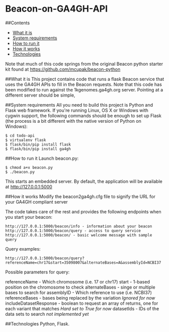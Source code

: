# Beacon-on-GA4GH-API

##Contents

* [What it is](#what-it-is)
* [System requirements](#system-requirements)
* [How to run it](#how-to-run-it)
* [How it works](#how-it-works)
* [Technologies](#technologies)

Note that much of this code springs from the original Beacon python starter kit found at https://github.com/mcupak/beacon-python

##What it is
This project contains code that runs a flask Beacon service that uses the GA4GH APIs to fill in the Beacon requests. Note that this code has been modified to run against the 1kgenomes.ga4gh.org server. Pointing at a different server should be simple,

##System requirements
All you need to build this project is Python and Flask web framework. If you're running Linux, OS X or Windows with cygwin support, the following commands should be enough to set up Flask (the process is a bit different with the native version of Python on Windows):

    $ cd todo-api
    $ virtualenv flask
    $ flask/bin/pip install flask
    $ flask/bin/pip install ga4gh

##How to run it
Launch beacon.py:

    $ chmod a+x beacon.py
    $ ./beacon.py

This starts an embedded server. By default, the application will be available at <http://127.0.0.1:5000>

##How it works
Modify the beacon2ga4gh.cfg file to signify the URL for your GA4GH compliant server

The code takes care of the rest and provides the following endpoints when you start your beacon:

    http://127.0.0.1:5000/beacon/info - information about your beacon
    http://127.0.0.1:5000/beacon/query - access to query service
    http://127.0.0.1:5000/beacon/ - basic welcome message with sample query

Query examples:

    http://127.0.0.1:5000/beacon/query?referenceName=chr17&start=35098007&alternateBases=A&assemblyId=NCBI37

Possible parameters for query:

   referenceName - Which chromosome (i.e. 17 or chr17)
   start - 1-based position on the chromosome to check
   alternateBases - singe or multiple bases to search for
   assemblyID - Which reference to use (i.e. NCBI37)
   referenceBases - bases being replaced by the variation *Ignored for now*
   includeDatasetResponse - boolean to request an array of returns, one for each variant that matches *Hard set to True for now*
   datasetIds - IDs of the data sets to search *not implemented yet*

##Technologies
Python, Flask.
